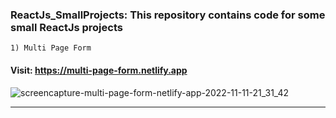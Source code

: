### ReactJs_SmallProjects: This repository contains code for some small ReactJs projects
````
1) Multi Page Form
````
 #### Visit: https://multi-page-form.netlify.app ####
![screencapture-multi-page-form-netlify-app-2022-11-11-21_31_42](https://user-images.githubusercontent.com/70688937/201381247-ef36c202-7aef-4c91-bc29-78ff2583a615.png)
****
